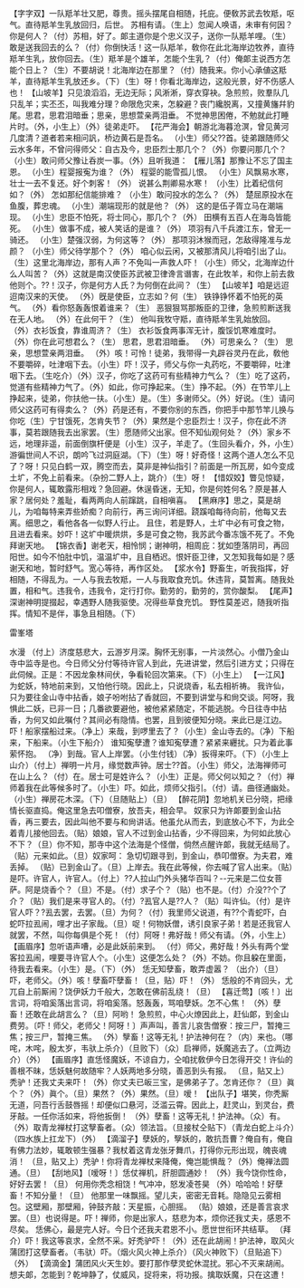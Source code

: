 <!-- { "loadSidebar": true } -->
【字字双】一队羝羊壮又肥，尊贵。摇头摆尾自相随，托庇。便敎苏武去牧羝，呕气。直待羝羊生乳放回归，后世。
苏相有请。（生上）忽闻人唤语，未审有何因？你是何人？（付）苏相，好了。郞主道你是个忠义汉子，送你一队羝羊哩。（生）敢是送我回去的么？（付）你倒快活！这一队羝羊，敎你在此北海岸边牧养，直待羝羊生乳，放你回去。（生）羝羊是个雄羊，怎能个生乳？（付）俺郞主说西方怎能个日上？（生）不要胡说！北海岸边在那里？（付）随我来。你小心承値这羝羊，直待羝羊生乳放还乡。（下）（生）呀！你看北海岸边，这般光景，好不伤感人也！
【山坡羊】只见浪滔滔，无边无际；风淅淅，穿衣穿袂。急煎煎，败羣队几只乱羊；实丕丕，叫我难分理？命限危灾来，怎躱避？丧门纔脱离，又撞黄旛幷豹尾。思君，思君泪暗垂；思亲，思想萱亲两泪垂。
不觉神思困倦，不勉就此打睡片时。（外，小生上）（外）徒弟走吓。
【花严海会】朝游北海暮沧溟，曾见黄河几度清？道者若来相问訉，桥边黄石是吾名。
（小生）师父??首。徒弟跟随师父云水多年，不曾问得师父：自古及今，忠臣烈士那几个？（外）你要问那几个？（小生）敢问师父豫让呑炭一事。（外）且听我道：
【雁儿落】那豫让不忘了国主恩。
（小生）程婴报寃为谁？（外）
程婴的能雪孤儿恨。
（小生）风飘易水寒，壮士一去不复还。好个刺客！（外）
说甚么荆卿易水寒！
（小生）比着纪信何如？（外）
怎如那纪信能排难？
（小生）敢问投水的怎么？（外）
楚屈原投水在鱼腹，葬忠魂。
（小生）潮端现形的就是他？（外）
这的是伍子胥立马在潮端现。
（小生）忠臣不怕死，将士同心，那几个？（外）
田横有五百人在海岛皆能死。
（小生）做事不成，被人笑话的是谁？（外）
项羽有八千兵渡江东，曾无一骑还。
（小生）楚强汉弱，为何这等？（外）
那项羽沐猴而冠，怎敌得隆准与龙颜？
（小生）师父待学那个？（外）
咱心似云闲，又被那清风儿将咱引出了山。
（生）这里北海岸边，那有人声？不免叫一声救人吓！（小生）师父，北海岸边什么人叫苦？（外）这就是南汉使臣苏武被卫律谗言谮害，在此牧羊，和你上前去救他则个。??！汉子，你是何方人氏？为何倒在此间？（生）
【山坡羊】咱是远迢迢南汉来的天使。
（外）旣是使臣，立志如？何（生）
铁铮铮怀着不怕死的英气。
（外）看你怒轰轰恨着谁来？（生）
恶狠狠骂那叛臣的卫律，急煎煎断送我在无人地。
（外）在此何干？（生）
他叫我牧守羝，直待羝羊生乳始放回。
（外）衣衫饭食，靠谁周济？（生）
衣衫饭食两事浑无计，腹馁饥寒难度时。
（外）你在此可想君么？（生）
思君，思君泪暗垂。
（外）可思亲么？（生）
思亲，思想萱亲两泪垂。
（外）咳！可怜！徒弟，我带得一丸辟谷灵丹在此，敎他不要嚼碎，吐津咽下去。（小生）吓！汉子，师父与你一丸药吃，不要嚼碎，吐津咽下去。（生吃介）（外）汉子，你吃了这药可有些精神力气么？（生）吃了这药，觉道有些精神力气了。（外）如此，你可挣起来。（生）挣不起。（外）在节竿儿上挣起来，徒弟，你扶他一扶。（小生）是。（生）多谢师父。（外）好说。（生）请问师父这药可有得卖么？（外）药是还有，不要你别的东西，你把手中那节竿儿换与你吃（生）宁甘饿死，怎肯失节？（外）果然是个忠臣烈士！汉子，你在此不济事，莫若跟随我去出家罢。（生）愿随师父出家。但不知仙观何处？（外）家乡不远，地理非遥，前面倒旗杆便是（小生）汉子，羊走了。（生回头看介，外，小生）游徧世间人不识，朗吟飞过洞庭湖。（下）（生）呀！好奇怪！这两个道人怎么不见了？呀！只见白鹤一双，腾空而去，莫非是神仙指引？前面是一所瓦房，如今变成土圹，不免上前看来。（杂扮二野人上，跳介）（生）呀！
【惜奴姣】瞥见惊疑，你是何人，辄敢露形相戏？急回避。休逞昏迷，无知，你是何姓何名？原是甚人家？居何处？羞耻，看两两向人前蹿跳，自相嗔喜。
【黑麻序】思之，莫是胡儿，为咱每特来弄些娇痴？向前行，再三询问详细。跷蹊咱每待向前，他每又去离。细思之，看他各各一似野人行止。
且住，若是野人，土圹中必有可食之物，且进去看来。妙吓！这圹中暖烘烘，多是可食之物，我苏武今番冻饿不死了。不免拜谢天地。
【锦衣香】谢老天，相怜悯；谢神明，相周庇：犹如堕落阴司，再回阳世。如今不怕肚中饥，温温圹中，且自栖迟。恨奸臣卫律，又怎知我每如是？感谢天和地，暂时舒气。宽心等待，再作区处。
【浆水令】野畜生，听我指挥，好相随，不得乱为。一人与我去牧羝，一人与我取食充饥。休违背，莫暂离。随我处置，相和气。违我令，违我令，定行打你。勤劳的，勤劳的，赏你酸梨。
【尾声】深谢神明提掇起，幸遇野人随我驱使。况得些草食充饥。
野性莫差迟，随我听指挥。情知不是伴，事急且相随。（下）
 
雷峯塔
 
水漫
（付上）济度慈悲大，云游岁月深。胸怀无别事，一片淡然心。小僧乃金山寺中监寺是也。今日师父分付等待许官人到此，先进讲堂，然后引进方丈；只得在此伺候。正是：不因龙象林间伏，争看轮回次第来。（下）（小生上）
【一江风】为蛇妖，特地前来到，又怕他行晓。因此上，只说烧香，私去相祈祷。
我许仙，只为要往金山寺中拈香，娘子吩咐拈了香就回，不要到讲堂与和尙交谈。阿呀，我惧此二妖，已非一日；几番欲要避他，被他紧紧随定，不能逃脱。今日往寺中拈香，为何又如此嘱付？其间必有隐情。也罢，且到彼便知分晓。来此已是江边。吓！船家摆船过来。（净上）来哉，到啰里去了？（小生）金山寺去的。（净）下船来，下船来。（小生下船介）
谁知寃孽遭？谁知寃孽遭？紧紧来纒扰。只为着此事萦怀抱。
（净）到哉。官人上岸罢。（小生付钱）（净）扳得来吓。（下）（小生上山介）（付上）禅明一片月，缘觉数声钟。居士??首。（小生）师父，法海禅师可在山上么？（付）在。居士可是姓许么？（小生）正是。师父何以知之？（付）禅师着我在此等候多时了。（小生）吓。如此，烦师父指引。（付）请。曲径通幽处。（小生）禅房花木深。（下）（旦随贴上）（旦）
【醉花阴】忽地机关已分晓，把缘情长驱直捣。俺这里急去叩僧寮，放吾夫，相会早。
奴家只为许郞要到金山拈香，再三要去，因此叫他不要与和尙讲话。他虽允从而去，到底放心不下，为此仝着青儿接他回去。（贴）娘娘，官人不过到金山拈香，少不得回来，为何如此放心不下？（旦）你不知，那寺中这个法海是个怪僧，倘然点醒许郞，我就无结局了。（贴）元来如此。（旦）奴家呵：
急切切跟寻到，到金山，恭叩僧寮。为夫君，难丢掉。
（贴）已到金山了。（旦）上岸去。我在此等候，你去喊了官人出来。（贴）是吓。许官人，许官人。（付上）??人拉山门外头猪华百叫？--元来是二位女菩萨。阿是烧香个？（旦）不是。（付）求子个？（贴）也不是。（付）介没??个了介？（贴）我们是来寻官人的。（付）?厾官人是??人？（贴）叫许仙。（付）是许官人吓？?厾去罢，去罢。（旦）为何？（付）我里师父说道，有??个青蛇吓，白蛇吓拉厾闹，哩才出子家哉。（旦）哫！何物妖僧，诱引良家子弟！若是还我官人就罢，不然，叫你每俱是个死！（付）阿呀！弗好哉！师父有请。（外，小生上） 
【画眉序】忽听语声嘈，必是此妖前来到。
（付）师父，弗好哉！外头有两个堂客拉厾闹，哩要寻许官人个。（小生）这便怎么处？（外）不妨。你且躱在里面，待我去看来。（小生）是。（下）（外）
恁无知孽畜，敢弄虚嚣？
（出介）（旦）吓，老师父。（外）咳！孽畜吓孽畜！（旦，贴）吓！（外）
恁般的不肯回头，尤兀自上前厮闹？饶伊妖力千般大，怎敢在佛前乱绕！（旦）
【喜迁莺】〔咳！〕出言词，将咱奚落出言词，将咱奚落。怒轰轰，骂咱孽妖。怎不心焦！
（外）孽畜！还敢在此胡言么？（旦）阿哟！
急煎煎，中心火燎因此上，赶仙郞，到金山费劳。〔吓！师父，老师父！阿呀！〕声声叫，善言儿哀吿僧寮：按三尸，暂掩三焦；按三尸，暂掩三焦。
（外）孼畜！这等无礼！护法神何在？（内）来也。（哪咤，木咤，殷太岁，韦驮上杀介）（旦败下）（众）启禅师，妖魔逃去了。（立两边介）（外）
【画眉序】直恁怪魔妖，不谅自力，仝咱扰敎伊今日怎得开交！许仙的善根不昧，恁妖魅何故随牢？人妖两地多分晓，善恶到头有报。
（旦，贴又上）秃驴！还我丈夫来吓！（外）你丈夫已皈三宝，是佛弟子了。怎肯还你？（旦）眞个？（外）眞个。（旦）果然？（外）果然。（旦）嗳！
【出队子】堪笑，你秃厮无道，冋吾行舌鼓唇摇！却便似口悬河，泛滥云霄。因此上，赶灵山，到灵台，费牙敲。一任你活如来，将他扳倒！
（外）孽畜！这等无礼！护法神。（众）有。（外）取青龙禅杖打这孼畜者。（众）领法旨。（旦接杖仝贴下）（青龙白蛇上斗介）（四水族上扛龙下）（外）
【滴溜子】孽妖的，孼妖的，敢抗吾曹？俺自有，俺自有佛力法妙，辄敢顿生强暴？我杖着这青龙张牙舞爪，打得你元形出现，魄丧魂消！
（旦，贴又上）秃驴！你将青龙禅杖来降俺，俺岂能惧哉？（外）俺禅法圆通。（旦）
【刮地风】〔嗳呀！〕恁仗禅机，肝胆圆通妙！
（外）我今饶你性命，好好去罢！（旦）
何用你秃念相饶！气冲冲，怒发凌苍昊
（外）哈哈哈！好孽畜！不知分量！（旦）
他那里一味飘摇。望儿夫，密密无音耗。隐隐见云雾相包。这壁厢，那壁厢，钟鼓齐敲：天星振，心胆摇。
（贴）娘娘，还是善言哀求罢。（旦）也说得是。吓！禅师，你是出家人，慈悲为本，烦你还我丈夫，感恩不尽矣。
恁佛心，最是完人好。今日个还我夫君恩不小。愿世世衔环共结草。
（拜介）吓！我这等哀求，全然不采。好秃驴吓！（外）还在此胡闹！护法神，取风火蒲团打这孽畜者。（韦驮）吓。（烟火风火神上杀介）（风火神败下）（旦贴追下）（外）
【滴滴金】蒲团风火天生妙。要打那作孽灵蛇休混扰。邪心不灭来胡闹。想夫郞，怎能到？乾坤静了，仗威风，捉将来，将功报。擒取妖魔，只在这遭！
